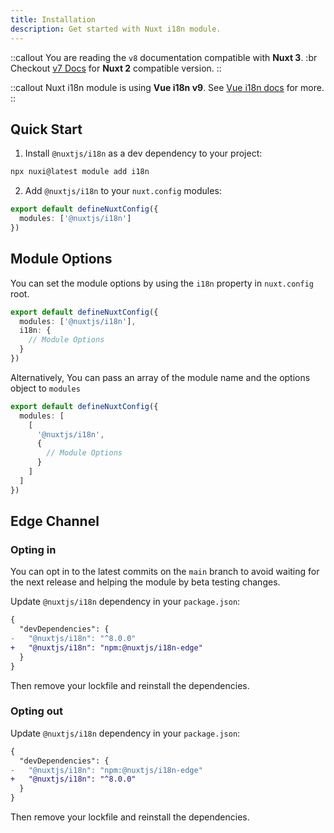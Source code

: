 ```yaml
---
title: Installation
description: Get started with Nuxt i18n module.
---
```


::callout
You are reading the `v8` documentation compatible with **Nuxt 3**. :br Checkout [v7 Docs](/docs/v7) for **Nuxt 2** compatible version.
::

::callout
Nuxt i18n module is using **Vue i18n v9**. See [Vue i18n docs](https://vue-i18n.intlify.dev/) for more.
::

## Quick Start

1. Install `@nuxtjs/i18n` as a dev dependency to your project:
```bash
npx nuxi@latest module add i18n
```

2. Add `@nuxtjs/i18n` to your `nuxt.config` modules:

```ts [nuxt.config.ts]
export default defineNuxtConfig({
  modules: ['@nuxtjs/i18n']
})
```

## Module Options

You can set the module options by using the `i18n` property in `nuxt.config` root.

```ts [nuxt.config.ts]
export default defineNuxtConfig({
  modules: ['@nuxtjs/i18n'],
  i18n: {
    // Module Options
  }
})
```

Alternatively, You can pass an array of the module name and the options object to `modules`

```ts [nuxt.config.ts]
export default defineNuxtConfig({
  modules: [
    [
      '@nuxtjs/i18n',
      {
        // Module Options
      }
    ]
  ]
})
```

## Edge Channel

### Opting in

You can opt in to the latest commits on the `main` branch to avoid waiting for the next release and helping the module by beta testing changes.

Update `@nuxtjs/i18n` dependency in your `package.json`:

```diff [package.json]
{
  "devDependencies": {
-   "@nuxtjs/i18n": "^8.0.0"
+   "@nuxtjs/i18n": "npm:@nuxtjs/i18n-edge"
  }
}
```

Then remove your lockfile and reinstall the dependencies.

### Opting out

Update `@nuxtjs/i18n` dependency in your `package.json`:

```diff [package.json]
{
  "devDependencies": {
-   "@nuxtjs/i18n": "npm:@nuxtjs/i18n-edge"
+   "@nuxtjs/i18n": "^8.0.0"
  }
}
```

Then remove your lockfile and reinstall the dependencies.
